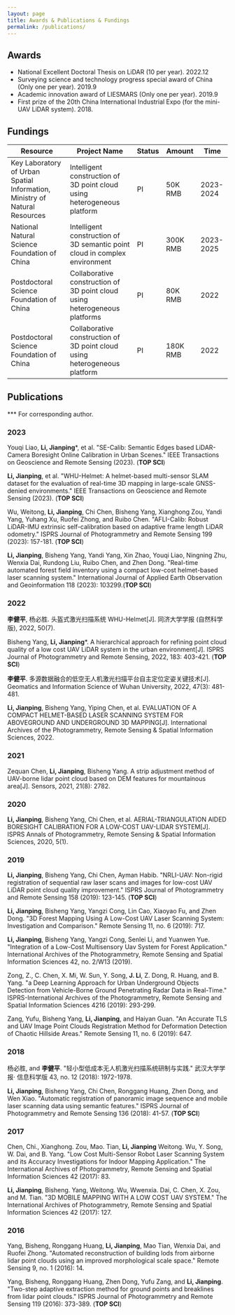 ```yaml
---
layout: page
title: Awards & Publications & Fundings
permalink: /publications/
---
```

## Awards

- National Excellent Doctoral Thesis on LiDAR (10 per year). 2022.12  
- Surveying science and technology progress special award of China (Only one per year). 2019.9  
- Academic innovation award of LIESMARS (Only one per year). 2019.9  
- First prize of the 20th China International Industrial Expo (for the mini-UAV LiDAR system). 2018.


## Fundings


| Resource | Project Name | Status | Amount | Time
|--|--|--|--|--
| Key Laboratory of Urban Spatial Information, Ministry of Natural Resources | Intelligent construction of 3D point cloud using heterogeneous platform | PI | 50K RMB | 2023-2024
| National Natural Science Foundation of China | Intelligent construction of 3D semantic point cloud in complex environment | PI | 300K RMB | 2023-2025
| Postdoctoral Science Foundation of China | Collaborative construction of 3D point cloud using heterogeneous platforms | PI | 80K RMB | 2022
| Postdoctoral Science Foundation of China | Collaborative construction of 3D point cloud using heterogeneous platform | PI | 180K RMB | 2022




## Publications

*** For corresponding author.
### 2023

Youqi Liao, **Li, Jianping***, et al. "SE-Calib: Semantic Edges based LiDAR-Camera Boresight Online Calibration in Urban Scenes." IEEE Transactions on Geoscience and Remote Sensing (2023). (**TOP SCI**)

**Li, Jianping**, et al. "WHU-Helmet: A helmet-based multi-sensor SLAM dataset for the evaluation of real-time 3D mapping in large-scale GNSS-denied environments." IEEE Transactions on Geoscience and Remote Sensing (2023). (**TOP SCI**)

Wu, Weitong, **Li, Jianping**, Chi Chen, Bisheng Yang, Xianghong Zou, Yandi Yang, Yuhang Xu, Ruofei Zhong, and Ruibo Chen. "AFLI-Calib: Robust LiDAR-IMU extrinsic self-calibration based on adaptive frame length LiDAR odometry." ISPRS Journal of Photogrammetry and Remote Sensing 199 (2023): 157-181. (**TOP SCI**)

**Li, Jianping**, Bisheng Yang, Yandi Yang, Xin Zhao, Youqi Liao, Ningning Zhu, Wenxia Dai, Rundong Liu, Ruibo Chen, and Zhen Dong. "Real-time automated forest field inventory using a compact low-cost helmet-based laser scanning system." International Journal of Applied Earth Observation and Geoinformation 118 (2023): 103299.(**TOP SCI**)

### 2022

**李健平**, 杨必胜. 头盔式激光扫描系统 WHU-Helmet[J]. 同济大学学报 (自然科学版), 2022, 50(7).

Bisheng Yang, **Li, Jianping***. A hierarchical approach for refining point cloud quality of a low cost UAV LiDAR system in the urban environment[J]. ISPRS Journal of Photogrammetry and Remote Sensing, 2022, 183: 403-421. (**TOP SCI**)

**李健平**. 多源数据融合的低空无人机激光扫描平台自主定位定姿关键技术[J]. Geomatics and Information Science of Wuhan University, 2022, 47(3): 481-481.

**Li, Jianping**, Bisheng Yang, Yiping Chen, et al. EVALUATION OF A COMPACT HELMET-BASED LASER SCANNING SYSTEM FOR ABOVEGROUND AND UNDERGROUND 3D MAPPING[J]. International Archives of the Photogrammetry, Remote Sensing & Spatial Information Sciences, 2022.

### 2021

Zequan Chen, **Li, Jianping**, Bisheng Yang. A strip adjustment method of UAV-borne lidar point cloud based on DEM features for mountainous area[J]. Sensors, 2021, 21(8): 2782.

### 2020
**Li, Jianping**, Bisheng Yang, Chi Chen, et al. AERIAL-TRIANGULATION AIDED BORESIGHT CALIBRATION FOR A LOW-COST UAV-LIDAR SYSTEM[J]. ISPRS Annals of Photogrammetry, Remote Sensing & Spatial Information Sciences, 2020, 5(1).

### 2019

**Li, Jianping**, Bisheng Yang, Chi Chen, Ayman Habib. "NRLI-UAV: Non-rigid registration of sequential raw laser scans and images for low-cost UAV LiDAR point cloud quality improvement." ISPRS Journal of Photogrammetry and Remote Sensing 158 (2019): 123-145. (**TOP SCI**)

**Li, Jianping**, Bisheng Yang, Yangzi Cong, Lin Cao, Xiaoyao Fu, and Zhen Dong. "3D Forest Mapping Using A Low-Cost UAV Laser Scanning System: Investigation and Comparison." Remote Sensing 11, no. 6 (2019): 717.

**Li, Jianping**, Bisheng Yang, Yangzi Cong, Senlei Li, and Yuanwen Yue. "Integration of a Low-Cost Multisensory Uav System for Forest Application." International Archives of the Photogrammetry, Remote Sensing and Spatial Information Sciences 42, no. 2/W13 (2019).

Zong, Z., C. Chen, X. Mi, W. Sun, Y. Song, **J. Li**, Z. Dong, R. Huang, and B. Yang. "a Deep Learning Approach for Urban Underground Objects Detection from Vehicle-Borne Ground Penetrating Radar Data in Real-Time." ISPRS-International Archives of the Photogrammetry, Remote Sensing and Spatial Information Sciences 4216 (2019): 293-299.

Zang, Yufu, Bisheng Yang, **Li, Jianping**, and Haiyan Guan. "An Accurate TLS and UAV Image Point Clouds Registration Method for Deformation Detection of Chaotic Hillside Areas." Remote Sensing 11, no. 6 (2019): 647.

### 2018

杨必胜, and **李健平**. "轻小型低成本无人机激光扫描系统研制与实践." 武汉大学学报· 信息科学版 43, no. 12 (2018): 1972-1978.

**Li, Jianping**, Bisheng Yang, Chi Chen, Ronggang Huang, Zhen Dong, and Wen Xiao. "Automatic registration of panoramic image sequence and mobile laser scanning data using semantic features." ISPRS Journal of Photogrammetry and Remote Sensing 136 (2018): 41-57. (**TOP SCI**)


### 2017

Chen, Chi., Xianghong. Zou, Mao. Tian, **Li, Jianping** Weitong. Wu, Y. Song, W. Dai, and B. Yang. "Low Cost Multi-Sensor Robot Laser Scanning System and its Accuracy Investigations for Indoor Mapping Application." The International Archives of Photogrammetry, Remote Sensing and Spatial Information Sciences 42 (2017): 83.


**Li, Jianping**, Bisheng. Yang, Weitong. Wu, Wwenxia. Dai, C. Chen, X. Zou, and M. Tian. "3D MOBILE MAPPING WITH A LOW COST UAV SYSTEM." The International Archives of Photogrammetry, Remote Sensing and Spatial Information Sciences 42 (2017): 127.

### 2016

Yang, Bisheng, Ronggang Huang, **Li, Jianping**, Mao Tian, Wenxia Dai, and Ruofei Zhong. "Automated reconstruction of building lods from airborne lidar point clouds using an improved morphological scale space." Remote Sensing 9, no. 1 (2016): 14.

Yang, Bisheng, Ronggang Huang, Zhen Dong, Yufu Zang, and **Li, Jianping**. "Two-step adaptive extraction method for ground points and breaklines from lidar point clouds." ISPRS Journal of Photogrammetry and Remote Sensing 119 (2016): 373-389. (**TOP SCI**)


